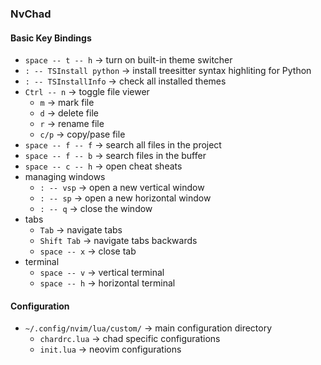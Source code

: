 ### NvChad

#### Basic Key Bindings
* `space -- t -- h` -> turn on built-in theme switcher
* `: -- TSInstall python` -> install treesitter syntax highliting for Python
* `: -- TSInstallInfo` -> check all installed themes
* `Ctrl -- n` -> toggle file viewer
  * `m` -> mark file
  * `d` -> delete file
  * `r` -> rename file
  * `c/p` -> copy/pase file
* `space -- f -- f` -> search all files in the project
* `space -- f -- b` -> search files in the buffer
* `space -- c -- h` -> open cheat sheats
* managing windows
  * `: -- vsp` -> open a new vertical window
  * `: -- sp` -> open a new horizontal window
  * `: -- q` -> close the window
* tabs
  * `Tab` -> navigate tabs
  * `Shift Tab` -> navigate tabs backwards
  * `space -- x` -> close tab
* terminal
  * `space -- v` -> vertical terminal
  * `space -- h` -> horizontal terminal


#### Configuration
* `~/.config/nvim/lua/custom/` -> main configuration directory
  * `chardrc.lua` -> chad specific configurations
  * `init.lua` -> neovim configurations

